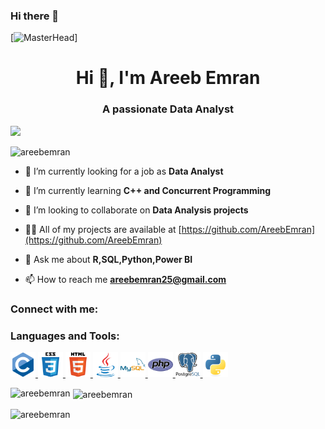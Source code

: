 ### Hi there 👋

[![MasterHead](https://cdn3.vectorstock.com/i/1000x1000/26/62/data-analysis-colorful-modern-banner-vector-19132662.jpg)]
<h1 align="center">Hi 👋, I'm Areeb Emran</h1>
<h3 align="center">A passionate Data Analyst</h3>
<img src="https://cdni.iconscout.com/illustration/premium/thumb/data-analyst-5365288-4500156.png?f=webp">
<p align="left"> <img src="https://komarev.com/ghpvc/?username=areebemran&label=Profile%20views&color=0e75b6&style=flat" alt="areebemran" /> </p>

- 🔭 I’m currently looking for a job as **Data Analyst**

- 🌱 I’m currently learning **C++ and Concurrent Programming**

- 👯 I’m looking to collaborate on **Data Analysis projects**

- 👨‍💻 All of my projects are available at [https://github.com/AreebEmran](https://github.com/AreebEmran)

- 💬 Ask me about **R,SQL,Python,Power BI**

- 📫 How to reach me **areebemran25@gmail.com**

<h3 align="left">Connect with me:</h3>
<p align="left">
</p>

<h3 align="left">Languages and Tools:</h3>
<p align="left"> <a href="https://www.cprogramming.com/" target="_blank" rel="noreferrer"> <img src="https://raw.githubusercontent.com/devicons/devicon/master/icons/c/c-original.svg" alt="c" width="40" height="40"/> </a> <a href="https://www.w3schools.com/css/" target="_blank" rel="noreferrer"> <img src="https://raw.githubusercontent.com/devicons/devicon/master/icons/css3/css3-original-wordmark.svg" alt="css3" width="40" height="40"/> </a> <a href="https://www.w3.org/html/" target="_blank" rel="noreferrer"> <img src="https://raw.githubusercontent.com/devicons/devicon/master/icons/html5/html5-original-wordmark.svg" alt="html5" width="40" height="40"/> </a> <a href="https://www.java.com" target="_blank" rel="noreferrer"> <img src="https://raw.githubusercontent.com/devicons/devicon/master/icons/java/java-original.svg" alt="java" width="40" height="40"/> </a> <a href="https://www.mysql.com/" target="_blank" rel="noreferrer"> <img src="https://raw.githubusercontent.com/devicons/devicon/master/icons/mysql/mysql-original-wordmark.svg" alt="mysql" width="40" height="40"/> </a> <a href="https://www.php.net" target="_blank" rel="noreferrer"> <img src="https://raw.githubusercontent.com/devicons/devicon/master/icons/php/php-original.svg" alt="php" width="40" height="40"/> </a> <a href="https://www.postgresql.org" target="_blank" rel="noreferrer"> <img src="https://raw.githubusercontent.com/devicons/devicon/master/icons/postgresql/postgresql-original-wordmark.svg" alt="postgresql" width="40" height="40"/> </a> <a href="https://www.python.org" target="_blank" rel="noreferrer"> <img src="https://raw.githubusercontent.com/devicons/devicon/master/icons/python/python-original.svg" alt="python" width="40" height="40"/> </a> <a href="https://sass-lang.com" target="_blank" rel="noreferrer"></a> </p>

<p><img align="left" src="https://github-readme-stats.vercel.app/api/top-langs?username=areebemran&show_icons=true&locale=en&layout=compact" alt="areebemran" /></p>

<p>&nbsp;<img align="center" src="https://github-readme-stats.vercel.app/api?username=areebemran&show_icons=true&locale=en" alt="areebemran" /></p>

<p><img align="center" src="https://github-readme-streak-stats.herokuapp.com/?user=areebemran&" alt="areebemran" /></p>

